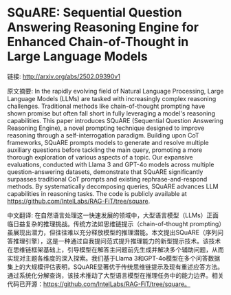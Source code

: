 # SQuARE: Sequential Question Answering Reasoning Engine for Enhanced Chain-of-Thought in Large Language Models

链接: http://arxiv.org/abs/2502.09390v1

原文摘要:
In the rapidly evolving field of Natural Language Processing, Large Language
Models (LLMs) are tasked with increasingly complex reasoning challenges.
Traditional methods like chain-of-thought prompting have shown promise but
often fall short in fully leveraging a model's reasoning capabilities. This
paper introduces SQuARE (Sequential Question Answering Reasoning Engine), a
novel prompting technique designed to improve reasoning through a
self-interrogation paradigm. Building upon CoT frameworks, SQuARE prompts
models to generate and resolve multiple auxiliary questions before tackling the
main query, promoting a more thorough exploration of various aspects of a
topic. Our expansive evaluations, conducted with Llama 3 and GPT-4o models
across multiple question-answering datasets, demonstrate that SQuARE
significantly surpasses traditional CoT prompts and existing
rephrase-and-respond methods. By systematically decomposing queries, SQuARE
advances LLM capabilities in reasoning tasks. The code is publicly available at
https://github.com/IntelLabs/RAG-FiT/tree/square.

中文翻译:
在自然语言处理这一快速发展的领域中，大型语言模型（LLMs）正面临日益复杂的推理挑战。传统方法如思维链提示（chain-of-thought prompting）虽展现出潜力，但往往难以充分释放模型的推理潜能。本文提出SQuARE（序列问答推理引擎），这是一种通过自我提问范式提升推理能力的新型提示技术。该技术在思维链框架基础上，引导模型在解答主问题前先生成并解决多个辅助问题，从而实现对主题各维度的深入探索。我们基于Llama 3和GPT-4o模型在多个问答数据集上的大规模评估表明，SQuARE显著优于传统思维链提示及现有重述应答方法。通过系统化分解查询，该技术推动了大型语言模型在推理任务中的能力边界。相关代码已开源：https://github.com/IntelLabs/RAG-FiT/tree/square。
